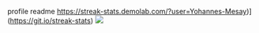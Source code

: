 profile readme
https://streak-stats.demolab.com/?user=Yohannes-Mesay)](https://git.io/streak-stats)
![](https://github-readme-streak-stats.herokuapp.com/?user=Yohannes-Mesay&theme=dark&hide_border=false)<br/>
